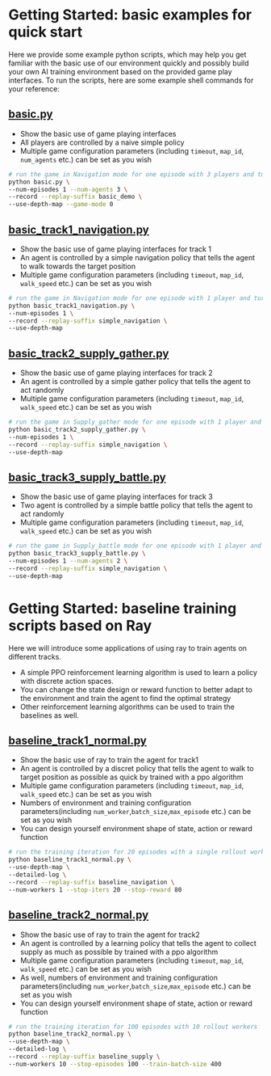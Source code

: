 # Getting Started: basic examples for quick start

Here we provide some example python scripts, which may help you get familiar with the basic use of our environment quickly and possibly build your own AI training environment based on the provided game play interfaces. To run the scripts, here are some example shell commands for your reference:

## [basic.py](basic.py)

- Show the basic use of game playing interfaces
- All players are controlled by a naive simple policy
- Multiple game configuration parameters (including `timeout`, `map_id`, `num_agents` etc.) can be set as you wish

```bash
# run the game in Navigation mode for one episode with 3 players and turn on depth map rendering
python basic.py \
--num-episodes 1 --num-agents 3 \
--record --replay-suffix basic_demo \
--use-depth-map --game-mode 0  
```

## [basic_track1_navigation.py](basic_track1_navigation.py)

- Show the basic use of game playing interfaces for track 1
- An agent is controlled by a simple navigation policy that tells the agent to walk towards the target position
- Multiple game configuration parameters (including `timeout`, `map_id`, `walk_speed` etc.) can be set as you wish

```bash
# run the game in Navigation mode for one episode with 1 player and turn on depth map rendering
python basic_track1_navigation.py \
--num-episodes 1 \
--record --replay-suffix simple_navigation \
--use-depth-map
```

## [basic_track2_supply_gather.py](basic_track2_supply_gather.py)

- Show the basic use of game playing interfaces for track 2
- An agent is controlled by a simple gather policy that tells the agent to act randomly
- Multiple game configuration parameters (including `timeout`, `map_id`, `walk_speed` etc.) can be set as you wish

```bash
# run the game in Supply_gather mode for one episode with 1 player and turn on depth map rendering
python basic_track2_supply_gather.py \
--num-episodes 1 \
--record --replay-suffix simple_navigation \
--use-depth-map
```

## [basic_track3_supply_battle.py](basic_track3_supply_battle.py)

- Show the basic use of game playing interfaces for track 3
- Two agent is controlled by a simple battle policy that tells the agent to act randomly
- Multiple game configuration parameters (including `timeout`, `map_id`, `walk_speed` etc.) can be set as you wish

```bash
# run the game in Supply_battle mode for one episode with 1 player and turn on depth map rendering
python basic_track3_supply_battle.py \
--num-episodes 1 --num-agents 2 \
--record --replay-suffix simple_navigation \
--use-depth-map
```

# Getting Started: baseline training scripts based on Ray

Here we will introduce some applications of using ray to train agents on different tracks.

- A simple PPO reinforcement learning algorithm is used to learn a policy with discrete action spaces.
- You can change the state design or reward function to better adapt to the environment
and train the agent to find the optimal strategy
- Other reinforcement learning algorithms can be used to train the baselines as well.

## [baseline_track1_normal.py](baseline_track1_normal.py)

- Show the basic use of ray to train the agent for track1
- An agent is controlled by a discret policy that tells the agent to walk to target position as possible as quick by trained with a ppo algorithm
- Multiple game configuration parameters (including `timeout`, `map_id`, `walk_speed` etc.) can be set as you wish
- Numbers of environment and training configuration parameters(including `num_worker`,`batch_size`,`max_episode` etc.) can be set as you wish
- You can design yourself environment shape of state, action or reward function

```bash
# run the training iteration for 20 episodes with a single rollout worker 
python baseline_track1_normal.py \
--use-depth-map \
--detailed-log \
--record --replay-suffix baseline_navigation \
--num-workers 1 --stop-iters 20 --stop-reward 80
```

## [baseline_track2_normal.py](baseline_track2_normal.py)

- Show the basic use of ray to train the agent for track2
- An agent is controlled by a learning policy that tells the agent to collect supply as much as possible  by trained with a ppo algorithm
- Multiple game configuration parameters (including `timeout`, `map_id`, `walk_speed` etc.) can be set as you wish
- As well, numbers of environment and training configuration parameters(including `num_worker`,`batch_size`,`max_episode` etc.) can be set as you wish
- You can design yourself environment shape of state, action or reward function

```bash
# run the training iteration for 100 episodes with 10 rollout workers
python baseline_track2_normal.py \
--use-depth-map \
--detailed-log \
--record --replay-suffix baseline_supply \
--num-workers 10 --stop-episodes 100 --train-batch-size 400
```

